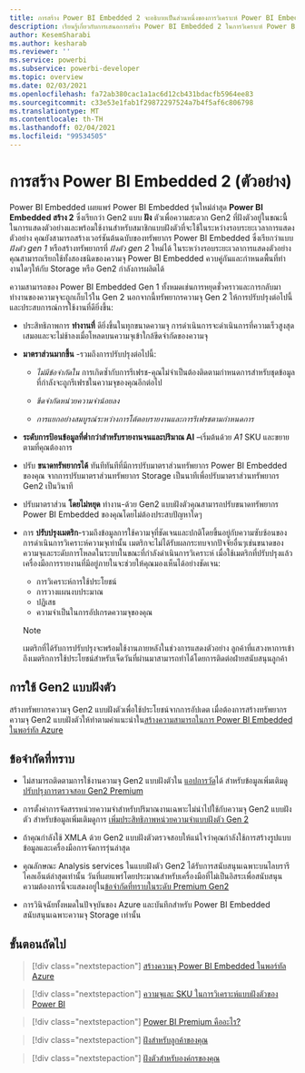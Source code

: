 ```yaml
---
title: การสร้าง Power BI Embedded 2 จะอธิบายเป็นส่วนหนึ่งของการวิเคราะห์ Power BI Embedded
description: เรียนรู้เกี่ยวกับการเสนอการสร้าง Power BI Embedded 2 ในการวิเคราะห์ Power BI Embedded
author: KesemSharabi
ms.author: kesharab
ms.reviewer: ''
ms.service: powerbi
ms.subservice: powerbi-developer
ms.topic: overview
ms.date: 02/03/2021
ms.openlocfilehash: fa72ab380cac1a1ac6d12cb431bdacfb5964ee83
ms.sourcegitcommit: c33e53e1fab1f29872297524a7b4f5af6c806798
ms.translationtype: MT
ms.contentlocale: th-TH
ms.lasthandoff: 02/04/2021
ms.locfileid: "99534505"
---
```

# <a name="power-bi-embedded-generation-2-preview"></a>การสร้าง Power BI Embedded 2 (ตัวอย่าง)

Power BI Embedded เผยแพร่ Power BI Embedded รุ่นใหม่ล่าสุด **Power BI Embedded สร้าง 2** ซึ่งเรียกว่า Gen2 แบบ **ฝัง** ตัวเพื่อความสะดวก Gen2 ที่ฝังตัวอยู่ในขณะนี้ในการแสดงตัวอย่างและพร้อมใช้งานสำหรับสมาชิกแบบฝังตัวที่จะใช้ในระหว่างรอบระยะเวลาการแสดงตัวอย่าง คุณยังสามารถสร้างเวอร์ชันต้นฉบับของทรัพยากร Power BI Embedded ซึ่งเรียกว่าแบบ *ฝังตัว gen 1* หรือสร้างทรัพยากรที่ *ฝังตัว gen 2* ใหม่ได้ ในระหว่างรอบระยะเวลาการแสดงตัวอย่างคุณสามารถเรียกใช้ทั้งสองชนิดของความจุ Power BI Embedded ควบคู่กันและกำหนดพื้นที่ทำงานใดๆให้กับ Storage หรือ Gen2 กำลังการผลิตได้

ความสามารถของ Power BI Embedded Gen 1 ทั้งหมดเช่นการหยุดชั่วคราวและการกลับมาทำงานของความจุจะถูกเก็บไว้ใน Gen 2 นอกจากนี้ทรัพยากรความจุ Gen 2 ให้การปรับปรุงต่อไปนี้และประสบการณ์การใช้งานที่ดียิ่งขึ้น:

* ประสิทธิภาพการ **ทำงานที่** ดียิ่งขึ้นในทุกขนาดความจุ การดำเนินการจะดำเนินการที่ความเร็วสูงสุดเสมอและจะไม่ช้าลงเมื่อโหลดบนความจุเข้าใกล้ขีดจำกัดของความจุ

* **มาตราส่วนมากขึ้น** -รวมถึงการปรับปรุงต่อไปนี้:

    * *ไม่มีข้อจำกัดใน* การเกิดซ้ำกับการรีเฟรช-คุณไม่จำเป็นต้องติดตามกำหนดการสำหรับชุดข้อมูลที่กำลังจะถูกรีเฟรชในความจุของคุณอีกต่อไป

    * *ขีดจำกัดหน่วยความจำน้อยลง*

    * *การแยกอย่างสมบูรณ์ระหว่างการโต้ตอบรายงานและการรีเฟรชตามกำหนดการ*

* **ระดับการป้อนข้อมูลที่ต่ำกว่าสำหรับรายงานจนและปริมาณ AI** –เริ่มต้นด้วย *A1* SKU และขยายตามที่คุณต้องการ

* ปรับ **ขนาดทรัพยากรได้** ทันทีทันทีที่มีการปรับมาตราส่วนทรัพยากร Power BI Embedded ของคุณ จากการปรับมาตราส่วนทรัพยากร Storage เป็นนาทีเพื่อปรับมาตราส่วนทรัพยากร Gen2 เป็นวินาที

* ปรับมาตราส่วน **โดยไม่หยุด** ทำงาน-ด้วย Gen2 แบบฝังตัวคุณสามารถปรับขนาดทรัพยากร Power BI Embedded ของคุณโดยไม่ต้องประสบปัญหาใดๆ

* การ **ปรับปรุงเมตริก**-รวมถึงข้อมูลการใช้ความจุที่ชัดเจนและปกติโดยขึ้นอยู่กับความซับซ้อนของการดำเนินการวิเคราะห์ความจุเท่านั้น เมตริกจะไม่ได้รับผลกระทบจากปัจจัยอื่นๆเช่นขนาดของความจุและระดับการโหลดในระบบในขณะที่กำลังดำเนินการวิเคราะห์ เมื่อใช้เมตริกที่ปรับปรุงแล้วเครื่องมือการรายงานที่มีอยู่ภายในจะช่วยให้คุณมองเห็นได้อย่างชัดเจน:
    * การวิเคราะห์การใช้ประโยชน์
    * การวางแผนงบประมาณ
    * ปฏิเสธ
    * ความจำเป็นในการอัปเกรดความจุของคุณ

    >[!NOTE]
    >เมตริกที่ได้รับการปรับปรุงจะพร้อมใช้งานภายหลังในช่วงการแสดงตัวอย่าง ลูกค้าที่แสวงหาการเข้าถึงเมตริกการใช้ประโยชน์สำหรับเจ็ดวันที่ผ่านมาสามารถทำได้โดยการติดต่อฝ่ายสนับสนุนลูกค้า

## <a name="using-embedded-gen2"></a>การใช้ Gen2 แบบฝังตัว

สร้างทรัพยากรความจุ Gen2 แบบฝังตัวเพื่อใช้ประโยชน์จากการอัปเดต เมื่อต้องการสร้างทรัพยากรความจุ Gen2 แบบฝังตัวให้ทำตามคำแนะนำใน[สร้างความสามารถในการ Power BI Embedded ในพอร์ทัล Azure](azure-pbie-create-capacity.md)

## <a name="known-limitations"></a>ข้อจำกัดที่ทราบ

* ไม่สามารถติดตามการใช้งานความจุ Gen2 แบบฝังตัวใน [แอปการวัด](../../admin/service-admin-premium-monitor-capacity.md)ได้ สำหรับข้อมูลเพิ่มเติมดู[ปรับปรุงการตรวจสอบ Gen2 Premium](../../admin/service-premium-what-is.md#updates-for-premium-gen2-preview-2)

* การตั้งค่าการจัดสรรหน่วยความจำสำหรับปริมาณงานเฉพาะไม่นำไปใช้กับความจุ Gen2 แบบฝังตัว สำหรับข้อมูลเพิ่มเติมดูการ [เพิ่มประสิทธิภาพหน่วยความจำแบบฝังตัว Gen 2](embedded-capacity.md#embedded-gen-2-memory-enhancements-preview)

* ถ้าคุณกำลังใช้ XMLA ด้วย Gen2 แบบฝังตัวตรวจสอบให้แน่ใจว่าคุณกำลังใช้การสร้างรูปแบบข้อมูลและเครื่องมือการจัดการรุ่นล่าสุด

* คุณลักษณะ Analysis services ในแบบฝังตัว Gen2 ได้รับการสนับสนุนเฉพาะบนไลบรารีไคลเอ็นต์ล่าสุดเท่านั้น วันที่เผยแพร่โดยประมาณสำหรับเครื่องมือที่ไม่เป็นอิสระเพื่อสนับสนุนความต้องการนี้จะแสดงอยู่ใน[ข้อจำกัดที่ทราบในระดับ Premium Gen2](../../admin/service-premium-what-is.md#known-limitations-in-premium-gen2)

* การวินิจฉัยทั้งหมดในปัจจุบันของ Azure และบันทึกสำหรับ Power BI Embedded สนับสนุนเฉพาะความจุ Storage เท่านั้น

## <a name="next-steps"></a>ขั้นตอนถัดไป

> [!div class="nextstepaction"]
> [สร้างความจุ Power BI Embedded ในพอร์ทัล Azure](azure-pbie-create-capacity.md)

> [!div class="nextstepaction"]
> [ความจุและ SKU ในการวิเคราะห์แบบฝังตัวของ Power BI](embedded-capacity.md)

> [!div class="nextstepaction"]
> [Power BI Premium คืออะไร?](../../admin/service-premium-what-is.md)

> [!div class="nextstepaction"]
>[ฝังสำหรับลูกค้าของคุณ](embed-sample-for-customers.md)

> [!div class="nextstepaction"]
>[ฝังตัวสำหรับองค์กรของคุณ](embed-sample-for-your-organization.md)